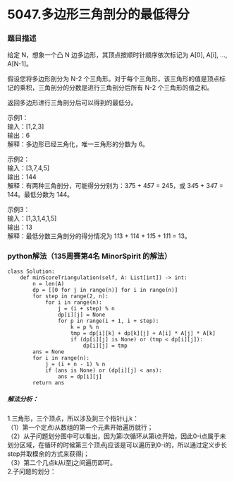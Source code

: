 # 5047.多边形三角剖分的最低得分
### 题目描述
给定 N，想象一个凸 N 边多边形，其顶点按顺时针顺序依次标记为 A[0], A[i], ..., A[N-1]。  

假设您将多边形剖分为 N-2 个三角形。对于每个三角形，该三角形的值是顶点标记的乘积，三角剖分的分数是进行三角剖分后所有 N-2 个三角形的值之和。  

返回多边形进行三角剖分后可以得到的最低分。  

示例1：  
    输入：[1,2,3]  
    输出：6  
    解释：多边形已经三角化，唯一三角形的分数为 6。  

示例2：  
    输入：[3,7,4,5]  
    输出：144  
    解释：有两种三角剖分，可能得分分别为：3*7*5 + 4*5*7 = 245，或 3*4*5 + 3*4*7 = 144。最低分数为 144。  

示例3：  
    输入：[1,3,1,4,1,5]  
    输出：13  
    解释：最低分数三角剖分的得分情况为 1*1*3 + 1*1*4 + 1*1*5 + 1*1*1 = 13。  
    
### python解法（135周赛第4名	MinorSpirit 的解法）
    class Solution:
        def minScoreTriangulation(self, A: List[int]) -> int:
            n = len(A)
            dp = [[0 for j in range(n)] for i in range(n)]
            for step in range(2, n):
                for i in range(n):
                    j = (i + step) % n
                    dp[i][j] = None
                    for p in range(i + 1, i + step):
                        k = p % n
                        tmp = dp[i][k] + dp[k][j] + A[i] * A[j] * A[k]
                        if (dp[i][j] is None) or (tmp < dp[i][j]):
                            dp[i][j] = tmp
            ans = None
            for i in range(n):
                j = (i + n - 1) % n
                if (ans is None) or (dp[i][j] < ans):
                    ans = dp[i][j]
            return ans
        
##### 解法分析：
1.三角形，三个顶点，所以涉及到三个指针i,j,k：    
    （1）第一个定点i从数组的第一个元素开始遍历就行；  
    （2）从子问题划分图中可以看出，因为第i次循环从第i点开始，因此0-i点属于未划分区域，在循环的时候第三个顶点j应该是可以遍历到0-i的，所以通过定义步长step并取模余的方式来获得j；  
    （3）第二个几点k从i至j之间遍历即可。  
2.子问题的划分：  

    
